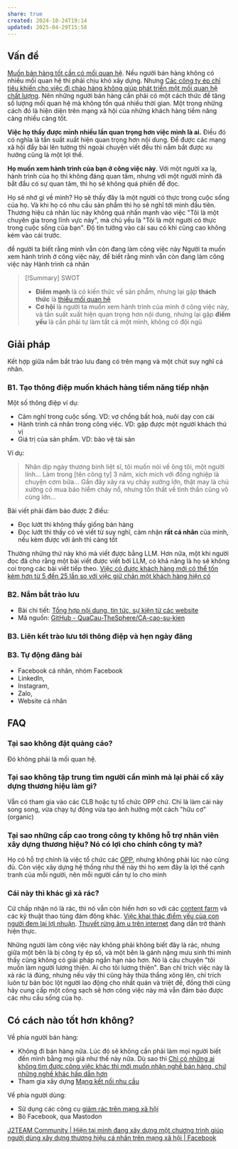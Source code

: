 ```yaml
---
share: true
created: 2024-10-24T19:14
updated: 2025-04-29T15:58
---
```

## Vấn đề
[Muốn bán hàng tốt cần có mối quan hệ](../../%E2%9A%A1Hi%E1%BB%83u%20bi%E1%BA%BFt%20s%C3%A2u/Ki%E1%BA%BFm%20ti%E1%BB%81n/B%C3%A1n%20h%C3%A0ng/Mu%E1%BB%91n%20b%C3%A1n%20h%C3%A0ng%20t%E1%BB%91t%20c%E1%BA%A7n%20c%C3%B3%20m%E1%BB%91i%20quan%20h%E1%BB%87.md). Nếu người bán hàng không có nhiều mối quan hệ thì phải chịu khó xây dựng. Nhưng [Các công ty ép chỉ tiêu khiến cho việc đi chào hàng không giúp phát triển một mối quan hệ chất lượng](../../%E2%9A%A1Hi%E1%BB%83u%20bi%E1%BA%BFt%20s%C3%A2u/Ki%E1%BA%BFm%20ti%E1%BB%81n/B%C3%A1n%20h%C3%A0ng/C%C3%A1c%20c%C3%B4ng%20ty%20%C3%A9p%20ch%E1%BB%89%20ti%C3%AAu%20khi%E1%BA%BFn%20cho%20vi%E1%BB%87c%20%C4%91i%20ch%C3%A0o%20h%C3%A0ng%20kh%C3%B4ng%20gi%C3%BAp%20ph%C3%A1t%20tri%E1%BB%83n%20m%E1%BB%99t%20m%E1%BB%91i%20quan%20h%E1%BB%87%20ch%E1%BA%A5t%20l%C6%B0%E1%BB%A3ng.md). Nên những người bán hàng cần phải có một cách thức để tăng số lượng mối quan hệ mà không tốn quá nhiều thời gian. Một trong những cách đó là hiện diện trên mạng xã hội của những khách hàng tiềm năng càng nhiều càng tốt.

**Việc họ thấy được mình nhiều lần quan trọng hơn việc mình là ai.** Điều đó có nghĩa là tần suất xuất hiện quan trọng hơn nội dung. Để được các mạng xã hội đẩy bài lên tường thì ngoài chuyện viết đều thì nắm bắt được xu hướng cũng là một lợi thế.

**Họ muốn xem hành trình của bạn ở công việc này**. Với một người xa lạ, hành trình của họ thì không đáng quan tâm, nhưng với một người mình đã bắt đầu có sự quan tâm, thì họ sẽ không quá phiền để đọc. 

Họ sẽ nhớ gì về mình? Họ sẽ thấy đây là một người có thực trong cuộc sống của họ. Và khi họ có nhu cầu sản phẩm thì họ sẽ nghĩ tới mình đầu tiên. Thương hiệu cá nhân lúc này không quá nhấn mạnh vào việc "Tôi là một chuyên gia trong lĩnh vực này", mà chủ yếu là "Tôi là một người có thực trong cuộc sống của bạn". Độ tin tưởng vào cái sau có khi cũng cao không kém vào cái trước.

 để người ta biết rằng mình vẫn còn đang làm công việc này
Người ta muốn xem hành trình ở công việc này, để biết rằng mình vẫn còn đang làm công việc này
Hành trình cá nhân


> [!Summary] SWOT
> - **Điểm mạnh** là có kiến thức về sản phẩm, nhưng lại gặp **thách thức** là [thiếu mối quan hệ](../../%E2%9A%A1Hi%E1%BB%83u%20bi%E1%BA%BFt%20s%C3%A2u/Ki%E1%BA%BFm%20ti%E1%BB%81n/B%C3%A1n%20h%C3%A0ng/Mu%E1%BB%91n%20b%C3%A1n%20h%C3%A0ng%20t%E1%BB%91t%20c%E1%BA%A7n%20c%C3%B3%20m%E1%BB%91i%20quan%20h%E1%BB%87.md)
> - **Cơ hội** là người ta muốn xem hành trình của mình ở công việc này, và tần suất xuất hiện quan trọng hơn nội dung, nhưng lại gặp **điểm yếu** là cần phải tự làm tất cả một mình, không có đội ngũ 

## Giải pháp
Kết hợp giữa nắm bắt trào lưu đang có trên mạng và một chút suy nghĩ cá nhân.

### B1. Tạo thông điệp muốn khách hàng tiềm năng tiếp nhận
Một số thông điệp ví dụ:
- Cảm nghĩ trong cuộc sống. VD: vợ chồng bất hoà, nuôi dạy con cái
- Hành trình cá nhân trong công việc. VD: gặp được một người khách thú vị
- Giá trị của sản phẩm. VD: bảo vệ tài sản

Ví dụ:
> Nhân dịp ngày thương binh liệt sĩ, tôi muốn nói về ông tôi, một người lính...
> Làm trong [tên công ty] 3 năm, xích mích với đồng nghiệp là chuyện cơm bữa...
> Gần đây xảy ra vụ cháy xưởng lớn, thật may là chủ xưởng có mua bảo hiểm cháy nổ, nhưng tổn thất về tinh thần cũng vô cùng lớn...

Bài viết phải đảm bảo được 2 điều:
- Đọc lướt thì không thấy giống bán hàng  
- Đọc lướt thì thấy có vẻ viết từ suy nghĩ, cảm nhận **rất cá nhân** của mình, nếu kèm được với ảnh thì càng tốt

Thường những thứ này khó mà viết được bằng LLM. Hơn nữa, một khi người đọc đã cho rằng một bài viết được viết bởi LLM, có khả năng là họ sẽ không coi trọng các bài viết tiếp theo. [Việc có được khách hàng mới có thể tốn kém hơn từ 5 đến 25 lần so với việc giữ chân một khách hàng hiện có](../../%E2%9A%A1Hi%E1%BB%83u%20bi%E1%BA%BFt%20s%C3%A2u/Ki%E1%BA%BFm%20ti%E1%BB%81n/B%C3%A1n%20h%C3%A0ng/Vi%E1%BB%87c%20c%C3%B3%20%C4%91%C6%B0%E1%BB%A3c%20kh%C3%A1ch%20h%C3%A0ng%20m%E1%BB%9Bi%20c%C3%B3%20th%E1%BB%83%20t%E1%BB%91n%20k%C3%A9m%20h%C6%A1n%20t%E1%BB%AB%205%20%C4%91%E1%BA%BFn%2025%20l%E1%BA%A7n%20so%20v%E1%BB%9Bi%20vi%E1%BB%87c%20gi%E1%BB%AF%20ch%C3%A2n%20m%E1%BB%99t%20kh%C3%A1ch%20h%C3%A0ng%20hi%E1%BB%87n%20c%C3%B3.md)

### B2. Nắm bắt trào lưu
- Bài chi tiết: [Tổng hợp nội dung, tin tức, sự kiện từ các website](https://obsidian.quảcầu.cc/📜Tài%20nguyên/Nhu%20cầu%20công%20nghệ/Hệ%20thống%20thông%20tin/Web/Tổng%20hợp%20nội%20dung,%20tin%20tức,%20sự%20kiện%20từ%20các%20website?utm_source=Vault+B+Tồn+tại+trong+thế+giới+tư+bản+(Dự+án)&utm_medium=Vault&utm_campaign=C1&utm_content=📐Dự+án%2FTự+động+hoá%2FXây+dựng+thương+hiệu+trên+MXH.md&utm_term=)
- Mã nguồn: [GitHub - QuaCau-TheSphere/CA-cao-su-kien](https://doi-thoai.deno.dev/zk.5-.1)

### B3. Liên kết trào lưu tới thông điệp và hẹn ngày đăng

### B3. Tự động đăng bài
- Facebook cá nhân, nhóm Facebook
- LinkedIn,
- Instagram,
- Zalo,
- Website cá nhân

## FAQ
### Tại sao không đặt quảng cáo?
Đó không phải là mối quan hệ.

### Tại sao không tập trung tìm người cần mình mà lại phải cố xây dựng thương hiệu làm gì? 
Vẫn có tham gia vào các CLB hoặc tự tổ chức OPP chứ. Chỉ là làm cái này song song, vừa chạy tự động vừa tạo ảnh hưởng một cách "hữu cơ" (organic) 

### Tại sao những cấp cao trong công ty không hỗ trợ nhân viên xây dựng thương hiệu? Nó có lợi cho chính công ty mà?
Họ có hỗ trợ chính là việc tổ chức các [OPP](../../%E2%9A%A1Hi%E1%BB%83u%20bi%E1%BA%BFt%20s%C3%A2u/T%E1%BB%95%20ch%E1%BB%A9c%20t%C3%A0i%20ch%C3%ADnh/B%E1%BA%A3o%20hi%E1%BB%83m/Chi%E1%BA%BFn%20l%C6%B0%E1%BB%A3c%20ph%C3%A1t%20tri%E1%BB%83n%20th%E1%BB%8B%20tr%C6%B0%E1%BB%9Dng/C%C3%A1c%20bu%E1%BB%95i%20s%E1%BB%B1%20ki%E1%BB%87n%20m%E1%BB%9Di%20kh%C3%A1ch%20c%C3%B4ng%20ty%20(OPP)%20kh%C3%B4ng%20ch%E1%BB%89%20%C4%91%E1%BB%83%20d%E1%BB%85%20ch%E1%BB%91t%20h%E1%BB%A3p%20%C4%91%E1%BB%93ng,%20m%C3%A0%20c%C3%B2n%20%C4%91%E1%BB%83%20%C4%91%C3%A1nh%20gi%C3%A1%20%C4%91%E1%BA%A1i%20l%C3%BD%20v%C3%A0%20t%E1%BA%ADp%20cho%20h%E1%BB%8D%20kh%E1%BA%A3%20n%C4%83ng%20t%E1%BB%B1%20t%E1%BB%95%20ch%E1%BB%A9c%20c%C3%A1c%20bu%E1%BB%95i%20c%E1%BB%A7a%20ri%C3%AAng%20m%C3%ACnh.md), nhưng không phải lúc nào cũng đủ. Còn việc xây dựng hệ thống như thế này thì họ xem đây là lợi thế cạnh tranh của mỗi người, nên mỗi người cần tự lo cho mình

### Cái này thì khác gì xả rác?
Cứ chấp nhận nó là rác, thì nó vẫn còn hiền hơn so với các [content farm](https://en.wikipedia.org/wiki/Content_farm) và các kỹ thuật thao túng đám đông khác. [Việc khai thác điểm yếu của con người đem lại lợi nhuận](../../%E2%9A%A1Hi%E1%BB%83u%20bi%E1%BA%BFt%20s%C3%A2u/%C4%90%E1%BA%A1o%20%C4%91%E1%BB%A9c,%20ph%C3%A1p%20lu%E1%BA%ADt.%20Ch%E1%BB%A7%20ngh%C4%A9a%20t%C3%A2n%20t%E1%BB%B1%20do/T%C6%B0%20b%E1%BA%A3n,%20t%C3%A2n%20t%E1%BB%B1%20do/Vi%E1%BB%87c%20khai%20th%C3%A1c%20%C4%91i%E1%BB%83m%20y%E1%BA%BFu%20c%E1%BB%A7a%20con%20ng%C6%B0%E1%BB%9Di%20%C4%91em%20l%E1%BA%A1i%20l%E1%BB%A3i%20nhu%E1%BA%ADn.md). [Thuyết rừng âm u trên internet](https://obsidian.quảcầu.cc/⚡Hiểu%20biết%20sâu/Công%20nghệ%20thông%20tin/Nhân%20học/Những%20nơi%20khó%20chỉ%20mục%20được%20là%20những%20nơi%20gặp%20được%20nhiều%20cuộc%20trò%20chuyện%20lành%20mạnh?utm_source=Vault+B+Tồn+tại+trong+thế+giới+tư+bản+(Dự+án)&utm_medium=Vault&utm_campaign=C1&utm_content=📐Dự+án%2FTự+động+hoá%2FXây+dựng+thương+hiệu+trên+MXH.md&utm_term=) đang dần trở thành hiện thực.

Những người làm công việc này không phải không biết đây là rác, nhưng giữa một bên là bị công ty ép số, và một bên là gánh nặng mưu sinh thì mình thấy cũng không có giải pháp ngắn hạn nào hơn. Nó là câu chuyện "tôi muốn làm người lương thiện. Ai cho tôi lương thiện". Bạn chỉ trích việc này là xả rác là đúng, nhưng nếu vậy thì cũng hãy thừa thắng xông lên, chỉ trích luôn tư bản bóc lột người lao động cho nhất quán và triệt để, đồng thời cũng hãy cung cấp một công sạch sẽ hơn công việc này mà vẫn đảm bảo được các nhu cầu sống của họ.

## Có cách nào tốt hơn không?
Về phía người bán hàng:
- Không đi bán hàng nữa. Lúc đó sẽ không cần phải làm mọi người biết đến mình bằng mọi giá như thế này nữa. Dù sao thì [Chỉ có những ai không tìm được công việc khác thì mới muốn nhận nghề bán hàng, chứ những nghề khác hấp dẫn hơn](../../%E2%9A%A1Hi%E1%BB%83u%20bi%E1%BA%BFt%20s%C3%A2u/%C4%90%E1%BA%A1o%20%C4%91%E1%BB%A9c,%20ph%C3%A1p%20lu%E1%BA%ADt.%20Ch%E1%BB%A7%20ngh%C4%A9a%20t%C3%A2n%20t%E1%BB%B1%20do/Ch%E1%BB%89%20c%C3%B3%20nh%E1%BB%AFng%20ai%20kh%C3%B4ng%20t%C3%ACm%20%C4%91%C6%B0%E1%BB%A3c%20c%C3%B4ng%20vi%E1%BB%87c%20kh%C3%A1c%20th%C3%AC%20m%E1%BB%9Bi%20mu%E1%BB%91n%20nh%E1%BA%ADn%20ngh%E1%BB%81%20b%C3%A1n%20h%C3%A0ng,%20ch%E1%BB%A9%20nh%E1%BB%AFng%20ngh%E1%BB%81%20kh%C3%A1c%20h%E1%BA%A5p%20d%E1%BA%ABn%20h%C6%A1n.md)
- Tham gia xây dựng [Mạng kết nối nhu cầu](../M%E1%BA%A1ng%20k%E1%BA%BFt%20n%E1%BB%91i%20nhu%20c%E1%BA%A7u/index.md)

Về phía người dùng:
- Sử dụng các công cụ [giảm rác trên mạng xã hội](https://obsidian.quảcầu.cc/📜Tài%20nguyên/Nhu%20cầu%20công%20nghệ/Loại%20bỏ%20phiền%20nhiễu,%20vượt%20rào%20cản/Web/Giảm%20rác%20trên%20mạng%20xã%20hội?utm_source=Vault+B+Tồn+tại+trong+thế+giới+tư+bản+(Dự+án)&utm_medium=Vault&utm_campaign=C1&utm_content=📐Dự+án%2FTự+động+hoá%2FXây+dựng+thương+hiệu+trên+MXH.md&utm_term=)
- Bỏ Facebook, qua Mastodon 

[J2TEAM Community \| Hiện tại mình đang xây dựng một chương trình giúp người dùng xây dựng thương hiệu cá nhân trên mạng xã hội \| Facebook](https://www.facebook.com/share/p/1Fcu6LirhJ/)